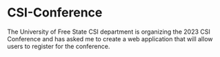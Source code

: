 # CSI-Conference
The University of Free State CSI department is organizing the 2023 CSI Conference and has asked me to create a web application that will allow users to register for the conference. 
